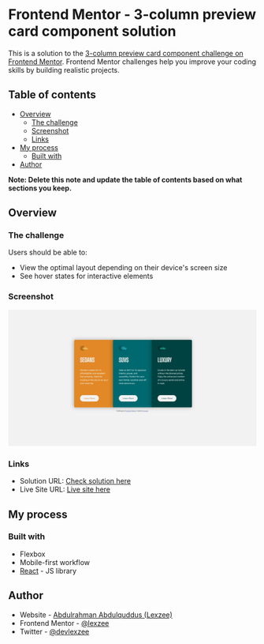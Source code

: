 # Frontend Mentor - 3-column preview card component solution

This is a solution to the [3-column preview card component challenge on Frontend Mentor](https://www.frontendmentor.io/challenges/3column-preview-card-component-pH92eAR2-). Frontend Mentor challenges help you improve your coding skills by building realistic projects. 

## Table of contents

- [Overview](#overview)
  - [The challenge](#the-challenge)
  - [Screenshot](#screenshot)
  - [Links](#links)
- [My process](#my-process)
  - [Built with](#built-with)
- [Author](#author)

**Note: Delete this note and update the table of contents based on what sections you keep.**

## Overview

### The challenge

Users should be able to:

- View the optimal layout depending on their device's screen size
- See hover states for interactive elements

### Screenshot

![](./public/screenshot.jpg)


### Links

- Solution URL: [Check solution here](https://your-solution-url.com)
- Live Site URL: [Live site here](https://your-live-site-url.com)

## My process

### Built with

- Flexbox
- Mobile-first workflow
- [React](https://reactjs.org/) - JS library

## Author

- Website - [Abdulrahman Abdulquddus (Lexzee)](https://github.com/lexzee)
- Frontend Mentor - [@lexzee](https://www.frontendmentor.io/profile/lexzee)
- Twitter - [@devlexzee](https://www.twitter.com/devlexzee)